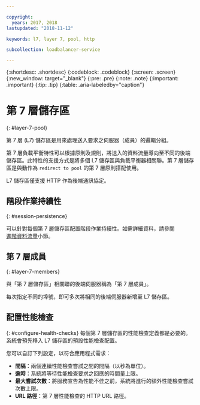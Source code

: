 ```yaml
---

copyright:
  years: 2017, 2018
lastupdated: "2018-11-12"

keywords: l7, layer 7, pool, http

subcollection: loadbalancer-service

---
```


{:shortdesc: .shortdesc}
{:codeblock: .codeblock}
{:screen: .screen}
{:new_window: target="_blank"}
{:pre: .pre}
{:note: .note}
{:important: .important}
{:tip: .tip}
{:table: .aria-labeledby="caption"}

# 第 7 層儲存區
{: #layer-7-pool}

第 7 層 (L7) 儲存區是用來處理送入要求之伺服器（成員）的邏輯分組。

第 7 層負載平衡特性可以根據原則及規則，將送入的資料流量導向至不同的後端儲存區。此特性的支援方式是將多個 L7 儲存區與負載平衡器相關聯。第 7 層儲存區是與動作為 `redirect to pool` 的第 7 層原則搭配使用。

L7 儲存區僅支援 HTTP 作為後端通訊協定。

## 階段作業持續性
{: #session-persistence}

可以針對每個第 7 層儲存區配置階段作業持續性。如需詳細資料，請參閱  
[進階資料流量](/docs/infrastructure/loadbalancer-service?topic=loadbalancer-service-advanced-traffic-management-with-ibm-cloud-load-balancer)小節。

## 第 7 層成員
{: #layer-7-members}

與「第 7 層儲存區」相關聯的後端伺服器稱為「第 7 層成員」。

每次指定不同的埠號，即可多次將相同的後端伺服器新增至 L7 儲存區。

## 配置性能檢查
{: #configure-health-checks}
每個第 7 層儲存區的性能檢查定義都是必要的。系統會預先移入 L7 儲存區的預設性能檢查配置。

您可以自訂下列設定，以符合應用程式需求：

 * **間隔**：兩個連續性能檢查嘗試之間的間隔（以秒為單位）。
 * **逾時**：系統將等待性能檢查要求之回應的時間量上限。
 * **最大嘗試次數**：將服務宣告為性能不佳之前，系統將進行的額外性能檢查嘗試次數上限。
 * **URL 路徑**：第 7 層性能檢查的 HTTP URL 路徑。

